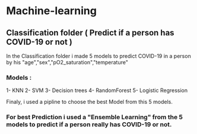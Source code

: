 # Machine-learning

## Classification folder  ( Predict if a person has COVID-19 or not )

In the Classification folder i made 5 models to predict COVID-19 in a person by his "age","sex","pO2_saturation","temperature" 

### Models :

1- KNN
2- SVM
3- Decision trees
4- RandomForest
5- Logistic Regression 

Finaly, i used a pipline to choose the best Model from this 5 models.

### For best Prediction i used a "Ensemble Learning" from the 5 models to predict if a person really has COVID-19 or not.
